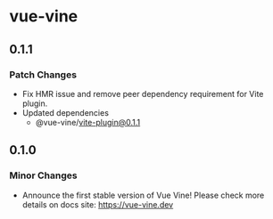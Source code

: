# vue-vine

## 0.1.1

### Patch Changes

- Fix HMR issue and remove peer dependency requirement for Vite plugin.
- Updated dependencies
  - @vue-vine/vite-plugin@0.1.1

## 0.1.0

### Minor Changes

- Announce the first stable version of Vue Vine! Please check more details on docs site: https://vue-vine.dev
